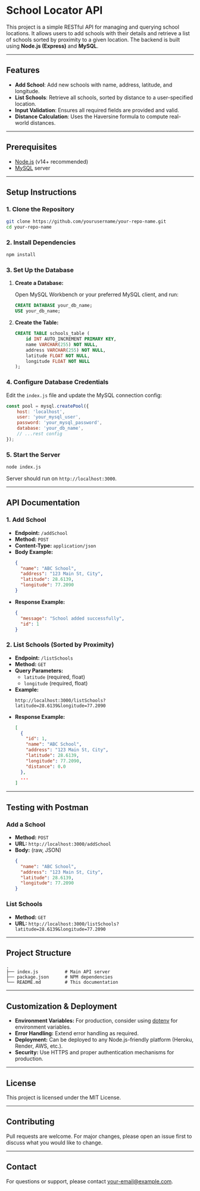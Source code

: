 # School Locator API

This project is a simple RESTful API for managing and querying school locations. It allows users to add schools with their details and retrieve a list of schools sorted by proximity to a given location. The backend is built using **Node.js (Express)** and **MySQL**.

---

## Features

- **Add School**: Add new schools with name, address, latitude, and longitude.
- **List Schools**: Retrieve all schools, sorted by distance to a user-specified location.
- **Input Validation**: Ensures all required fields are provided and valid.
- **Distance Calculation**: Uses the Haversine formula to compute real-world distances.

---

## Prerequisites

- [Node.js](https://nodejs.org/) (v14+ recommended)
- [MySQL](https://www.mysql.com/) server

---

## Setup Instructions

### 1. Clone the Repository

```sh
git clone https://github.com/yourusername/your-repo-name.git
cd your-repo-name
```

### 2. Install Dependencies

```sh
npm install
```

### 3. Set Up the Database

1. **Create a Database:**

   Open MySQL Workbench or your preferred MySQL client, and run:

   ```sql
   CREATE DATABASE your_db_name;
   USE your_db_name;
   ```
2. **Create the Table:**

   ```sql
   CREATE TABLE schools_table (
       id INT AUTO_INCREMENT PRIMARY KEY,
       name VARCHAR(255) NOT NULL,
       address VARCHAR(255) NOT NULL,
       latitude FLOAT NOT NULL,
       longitude FLOAT NOT NULL
   );
   ```

### 4. Configure Database Credentials

Edit the `index.js` file and update the MySQL connection config:

```js
const pool = mysql.createPool({
    host: 'localhost',
    user: 'your_mysql_user',
    password: 'your_mysql_password',
    database: 'your_db_name',
    // ...rest config
});
```

### 5. Start the Server

```sh
node index.js
```

Server should run on `http://localhost:3000`.

---

## API Documentation

### 1. Add School

- **Endpoint:** `/addSchool`
- **Method:** `POST`
- **Content-Type:** `application/json`
- **Body Example:**
  ```json
  {
    "name": "ABC School",
    "address": "123 Main St, City",
    "latitude": 28.6139,
    "longitude": 77.2090
  }
  ```
- **Response Example:**
  ```json
  {
    "message": "School added successfully",
    "id": 1
  }
  ```

### 2. List Schools (Sorted by Proximity)

- **Endpoint:** `/listSchools`
- **Method:** `GET`
- **Query Parameters:**
  - `latitude` (required, float)
  - `longitude` (required, float)
- **Example:**
  ```
  http://localhost:3000/listSchools?latitude=28.6139&longitude=77.2090
  ```
- **Response Example:**
  ```json
  [
    {
      "id": 1,
      "name": "ABC School",
      "address": "123 Main St, City",
      "latitude": 28.6139,
      "longitude": 77.2090,
      "distance": 0.0
    },
    ...
  ]
  ```

---

## Testing with Postman

### Add a School

- **Method:** `POST`
- **URL:** `http://localhost:3000/addSchool`
- **Body:** (raw, JSON)
  ```json
  {
    "name": "ABC School",
    "address": "123 Main St, City",
    "latitude": 28.6139,
    "longitude": 77.2090
  }
  ```

### List Schools

- **Method:** `GET`
- **URL:**
  `http://localhost:3000/listSchools?latitude=28.6139&longitude=77.2090`

---

## Project Structure

```
.
├── index.js          # Main API server
├── package.json      # NPM dependencies
└── README.md         # This documentation
```

---

## Customization & Deployment

- **Environment Variables:** For production, consider using [dotenv](https://www.npmjs.com/package/dotenv) for environment variables.
- **Error Handling:** Extend error handling as required.
- **Deployment:** Can be deployed to any Node.js-friendly platform (Heroku, Render, AWS, etc.).
- **Security:** Use HTTPS and proper authentication mechanisms for production.

---

## License

This project is licensed under the MIT License.

---

## Contributing

Pull requests are welcome. For major changes, please open an issue first to discuss what you would like to change.

---

## Contact

For questions or support, please contact [your-email@example.com](mailto:your-email@example.com).
